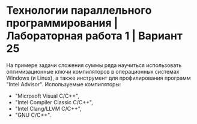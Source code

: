 # Технологии параллельного программирования | Лабораторная работа 1 | Вариант 25

На примере задачи сложения суммы ряда научиться использовать оптимизационные ключи компиляторов в операционных системах Windows (и Linux), а также инструмент для профилирования программ "Intel Advisor". Используемые компиляторы:
- "Microsoft Visual C/C++",
- "Intel Compiler Classic C/C++",
- "Intel Clang/LLVM C/C++",
- "GNU C/C++".
